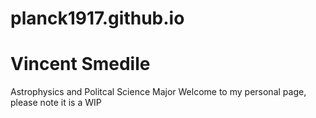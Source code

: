 # planck1917.github.io
# Vincent Smedile 
Astrophysics and Politcal Science Major
Welcome to my personal page, please note it is a WIP
